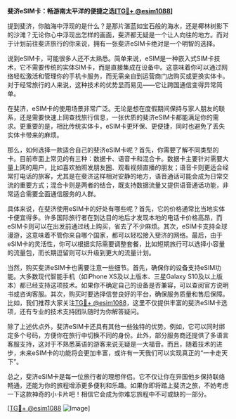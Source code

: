 **斐济eSIM卡：畅游南太平洋的便捷之选[[TG💪+ @esim1088](https://t.me/s/esim1088)]**

提到斐济，你脑海中浮现的是什么？是那片湛蓝如宝石般的海水，还是椰林树影下的沙滩？无论你心中浮现出怎样的画面，斐济都无疑是一个让人向往的地方。而对于计划前往斐济旅行的你来说，拥有一张斐济eSIM卡绝对是一个明智的选择。

说到eSIM卡，可能很多人还不太熟悉。简单来说，eSIM是一种嵌入式SIM卡技术，它不需要传统的实体SIM卡，而是直接集成在设备中。这意味着你可以通过网络轻松激活和管理你的手机卡服务，而无需亲自到运营商门店购买或更换实体卡。对于经常旅行的人来说，这种技术的优势显而易见——它让跨国通信变得异常简单。

在斐济，eSIM卡的使用场景非常广泛。无论是想在度假期间保持与家人朋友的联系，还是需要快速上网查找旅行信息，一张优质的斐济eSIM卡都能满足你的需求。更重要的是，相比传统实体卡，eSIM卡更环保、更便捷，同时也避免了丢失实体卡带来的麻烦。

那么，如何选择一款适合自己的斐济eSIM卡呢？首先，你需要了解不同类型的卡。目前市面上常见的有三种：数据卡、语音卡和混合卡。数据卡主要针对需要大量上网的用户，比如喜欢拍照发朋友圈、观看视频直播的朋友；语音卡则更适合经常打电话的旅客，尤其是在斐济这样相对安静的地方，语音通话可能会成为日常交流的重要方式；混合卡则是两者的结合，既支持数据流量又提供语音通话功能，非常适合需要全面通信服务的人群。

具体来说，在斐济使用eSIM卡的好处有哪些呢？首先，它的价格通常比当地实体卡便宜得多。许多国际旅行者在到达目的地后才发现本地的电话卡价格高昂，而eSIM卡则可以在出发前通过线上购买，省去了不少麻烦。其次，eSIM卡支持全球漫游，这意味着不管你来自哪个国家，都可以轻松接入斐济的网络。最后，由于eSIM卡的灵活性，你可以根据实际需要调整套餐，比如短期旅行可以选择小容量的流量包，而长期逗留则可以升级到更大的流量计划。

当然，购买斐济eSIM卡也需要注意一些细节。首先，确保你的设备支持eSIM功能。大多数现代智能手机（如iPhone XS及以上版本、三星Galaxy S10及以上版本）都已经支持这项技术。如果你不确定自己的设备是否兼容，可以查阅官方说明书或咨询客服。其次，购买时要选择信誉良好的平台，确保服务质量和售后保障。比如，我们推荐大家关注[TG💪+ @esim1088](https://t.me/s/esim1088)，这里不仅提供丰富的斐济eSIM卡选项，还有专业的技术支持团队随时为你解答疑问。

除了上述优点外，斐济eSIM卡还具有其他一些独特的优势。例如，它可以同时绑定多个号码，方便你在旅行中切换不同的身份。此外，部分服务商还提供了多语言客服支持，这对于不熟悉英语的游客来说无疑是一大福音。而且，随着技术的进步，未来eSIM卡的功能将会更加丰富，或许有一天我们可以实现真正的“一卡走天下”。

总之，斐济eSIM卡是每一位旅行者的理想伴侣。它不仅让你在异国他乡保持联络畅通，还能为你的旅程增添更多便利和乐趣。如果你即将踏上斐济之旅，不妨考虑一下这款神奇的小卡片吧！相信它会成为你难忘旅程中不可或缺的一部分。

[[TG💪+ @esim1088](https://t.me/s/esim1088) ![Image](https://i.postimg.cc/4NQfJmqS/Snipaste-2025-05-13-00-14-12.png)]